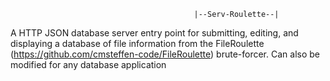 


                                             |--Serv-Roulette--|
                                             
A HTTP JSON database server entry point for submitting, editing, and displaying a database of file information from the FileRoulette (https://github.com/cmsteffen-code/FileRoulette) brute-forcer. Can also be modified for any database application


